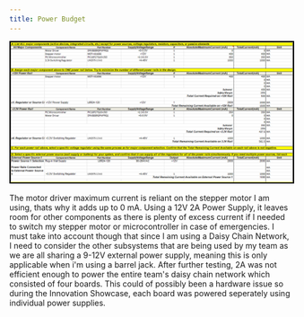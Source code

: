 ```yaml
---
title: Power Budget
---
```

<img src="https://raw.githubusercontent.com/shonha/EGR314SSH.github.io/refs/heads/main/images/POWERBUDGET.png" alt="Power Budget" style="border: 2px solid black;">

The motor driver maximum current is reliant on the stepper motor I am using, thats why it adds up to 0 mA. Using a 12V 2A Power Supply, it leaves room for other components as there is plenty of excess current if I needed to switch my stepper motor or microcontroller in case of emergencies. I must take into account though that since I am using a Daisy Chain Network, I need to consider the other subsystems that are being used by my team as we are all sharing a 9-12V external power supply, meaning this is only applicable when i'm using a barrel jack. After further testing, 2A was not efficient enough to power the entire team's daisy chain network which consisted of four boards. This could of possibly been a hardware issue so during the Innovation Showcase, each board was powered seperately using individual power supplies. 
